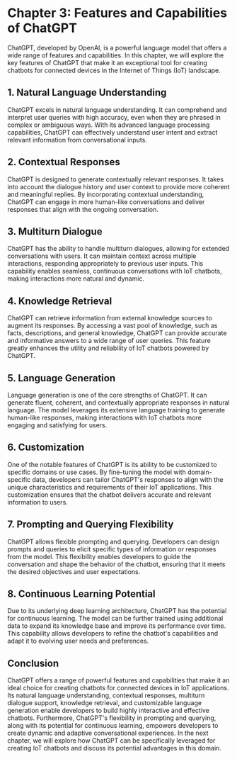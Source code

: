 Chapter 3: Features and Capabilities of ChatGPT
===============================================

ChatGPT, developed by OpenAI, is a powerful language model that offers a wide range of features and capabilities. In this chapter, we will explore the key features of ChatGPT that make it an exceptional tool for creating chatbots for connected devices in the Internet of Things (IoT) landscape.

**1. Natural Language Understanding**
-------------------------------------

ChatGPT excels in natural language understanding. It can comprehend and interpret user queries with high accuracy, even when they are phrased in complex or ambiguous ways. With its advanced language processing capabilities, ChatGPT can effectively understand user intent and extract relevant information from conversational inputs.

**2. Contextual Responses**
---------------------------

ChatGPT is designed to generate contextually relevant responses. It takes into account the dialogue history and user context to provide more coherent and meaningful replies. By incorporating contextual understanding, ChatGPT can engage in more human-like conversations and deliver responses that align with the ongoing conversation.

**3. Multiturn Dialogue**
-------------------------

ChatGPT has the ability to handle multiturn dialogues, allowing for extended conversations with users. It can maintain context across multiple interactions, responding appropriately to previous user inputs. This capability enables seamless, continuous conversations with IoT chatbots, making interactions more natural and dynamic.

**4. Knowledge Retrieval**
--------------------------

ChatGPT can retrieve information from external knowledge sources to augment its responses. By accessing a vast pool of knowledge, such as facts, descriptions, and general knowledge, ChatGPT can provide accurate and informative answers to a wide range of user queries. This feature greatly enhances the utility and reliability of IoT chatbots powered by ChatGPT.

**5. Language Generation**
--------------------------

Language generation is one of the core strengths of ChatGPT. It can generate fluent, coherent, and contextually appropriate responses in natural language. The model leverages its extensive language training to generate human-like responses, making interactions with IoT chatbots more engaging and satisfying for users.

**6. Customization**
--------------------

One of the notable features of ChatGPT is its ability to be customized to specific domains or use cases. By fine-tuning the model with domain-specific data, developers can tailor ChatGPT's responses to align with the unique characteristics and requirements of their IoT applications. This customization ensures that the chatbot delivers accurate and relevant information to users.

**7. Prompting and Querying Flexibility**
-----------------------------------------

ChatGPT allows flexible prompting and querying. Developers can design prompts and queries to elicit specific types of information or responses from the model. This flexibility enables developers to guide the conversation and shape the behavior of the chatbot, ensuring that it meets the desired objectives and user expectations.

**8. Continuous Learning Potential**
------------------------------------

Due to its underlying deep learning architecture, ChatGPT has the potential for continuous learning. The model can be further trained using additional data to expand its knowledge base and improve its performance over time. This capability allows developers to refine the chatbot's capabilities and adapt it to evolving user needs and preferences.

**Conclusion**
--------------

ChatGPT offers a range of powerful features and capabilities that make it an ideal choice for creating chatbots for connected devices in IoT applications. Its natural language understanding, contextual responses, multiturn dialogue support, knowledge retrieval, and customizable language generation enable developers to build highly interactive and effective chatbots. Furthermore, ChatGPT's flexibility in prompting and querying, along with its potential for continuous learning, empowers developers to create dynamic and adaptive conversational experiences. In the next chapter, we will explore how ChatGPT can be specifically leveraged for creating IoT chatbots and discuss its potential advantages in this domain.
